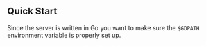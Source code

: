 ## Quick Start

Since the server is written in Go you want to make sure the `$GOPATH` environment variable is properly set up.
